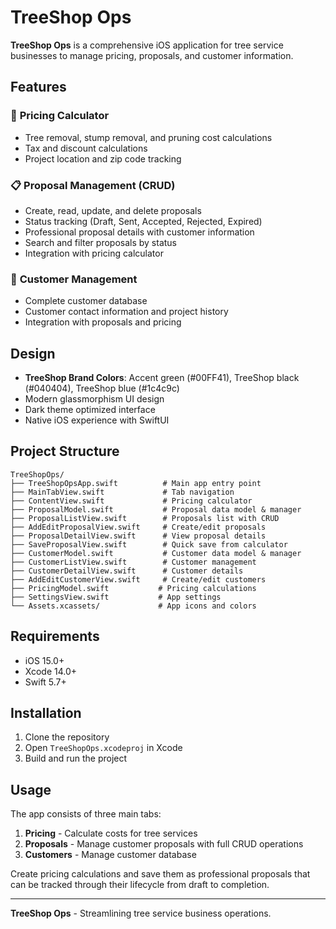 # TreeShop Ops

**TreeShop Ops** is a comprehensive iOS application for tree service businesses to manage pricing, proposals, and customer information.

## Features

### 🌳 **Pricing Calculator**
- Tree removal, stump removal, and pruning cost calculations
- Tax and discount calculations
- Project location and zip code tracking

### 📋 **Proposal Management (CRUD)**
- Create, read, update, and delete proposals
- Status tracking (Draft, Sent, Accepted, Rejected, Expired)
- Professional proposal details with customer information
- Search and filter proposals by status
- Integration with pricing calculator

### 👥 **Customer Management**
- Complete customer database
- Customer contact information and project history
- Integration with proposals and pricing

## Design

- **TreeShop Brand Colors**: Accent green (#00FF41), TreeShop black (#040404), TreeShop blue (#1c4c9c)
- Modern glassmorphism UI design
- Dark theme optimized interface
- Native iOS experience with SwiftUI

## Project Structure

```
TreeShopOps/
├── TreeShopOpsApp.swift          # Main app entry point
├── MainTabView.swift             # Tab navigation
├── ContentView.swift             # Pricing calculator
├── ProposalModel.swift           # Proposal data model & manager
├── ProposalListView.swift        # Proposals list with CRUD
├── AddEditProposalView.swift     # Create/edit proposals
├── ProposalDetailView.swift      # View proposal details
├── SaveProposalView.swift        # Quick save from calculator
├── CustomerModel.swift           # Customer data model & manager
├── CustomerListView.swift        # Customer management
├── CustomerDetailView.swift      # Customer details
├── AddEditCustomerView.swift     # Create/edit customers
├── PricingModel.swift           # Pricing calculations
├── SettingsView.swift           # App settings
└── Assets.xcassets/             # App icons and colors
```

## Requirements

- iOS 15.0+
- Xcode 14.0+
- Swift 5.7+

## Installation

1. Clone the repository
2. Open `TreeShopOps.xcodeproj` in Xcode
3. Build and run the project

## Usage

The app consists of three main tabs:

1. **Pricing** - Calculate costs for tree services
2. **Proposals** - Manage customer proposals with full CRUD operations
3. **Customers** - Manage customer database

Create pricing calculations and save them as professional proposals that can be tracked through their lifecycle from draft to completion.

---

**TreeShop Ops** - Streamlining tree service business operations.